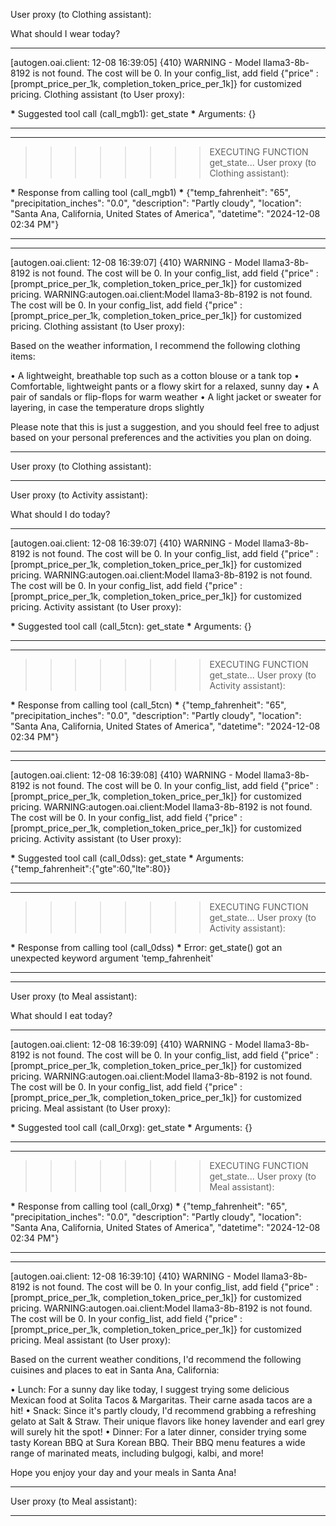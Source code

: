 User proxy (to Clothing assistant):

What should I wear today?

---

[autogen.oai.client: 12-08 16:39:05] {410} WARNING - Model llama3-8b-8192 is not found. The cost will be 0. In your config_list, add field {"price" : [prompt_price_per_1k, completion_token_price_per_1k]} for customized pricing.
Clothing assistant (to User proxy):

**\*** Suggested tool call (call_mgb1): get_state **\***
Arguments:
{}

---

---

> > > > > > > > EXECUTING FUNCTION get_state...
> > > > > > > > User proxy (to Clothing assistant):

**\*** Response from calling tool (call_mgb1) **\***
{"temp_fahrenheit": "65", "precipitation_inches": "0.0", "description": "Partly cloudy", "location": "Santa Ana, California, United States of America", "datetime": "2024-12-08 02:34 PM"}

---

---

[autogen.oai.client: 12-08 16:39:07] {410} WARNING - Model llama3-8b-8192 is not found. The cost will be 0. In your config_list, add field {"price" : [prompt_price_per_1k, completion_token_price_per_1k]} for customized pricing.
WARNING:autogen.oai.client:Model llama3-8b-8192 is not found. The cost will be 0. In your config_list, add field {"price" : [prompt_price_per_1k, completion_token_price_per_1k]} for customized pricing.
Clothing assistant (to User proxy):

Based on the weather information, I recommend the following clothing items:

• A lightweight, breathable top such as a cotton blouse or a tank top
• Comfortable, lightweight pants or a flowy skirt for a relaxed, sunny day
• A pair of sandals or flip-flops for warm weather
• A light jacket or sweater for layering, in case the temperature drops slightly

Please note that this is just a suggestion, and you should feel free to adjust based on your personal preferences and the activities you plan on doing.

---

User proxy (to Clothing assistant):

---

User proxy (to Activity assistant):

What should I do today?

---

[autogen.oai.client: 12-08 16:39:07] {410} WARNING - Model llama3-8b-8192 is not found. The cost will be 0. In your config_list, add field {"price" : [prompt_price_per_1k, completion_token_price_per_1k]} for customized pricing.
WARNING:autogen.oai.client:Model llama3-8b-8192 is not found. The cost will be 0. In your config_list, add field {"price" : [prompt_price_per_1k, completion_token_price_per_1k]} for customized pricing.
Activity assistant (to User proxy):

**\*** Suggested tool call (call_5tcn): get_state **\***
Arguments:
{}

---

---

> > > > > > > > EXECUTING FUNCTION get_state...
> > > > > > > > User proxy (to Activity assistant):

**\*** Response from calling tool (call_5tcn) **\***
{"temp_fahrenheit": "65", "precipitation_inches": "0.0", "description": "Partly cloudy", "location": "Santa Ana, California, United States of America", "datetime": "2024-12-08 02:34 PM"}

---

---

[autogen.oai.client: 12-08 16:39:08] {410} WARNING - Model llama3-8b-8192 is not found. The cost will be 0. In your config_list, add field {"price" : [prompt_price_per_1k, completion_token_price_per_1k]} for customized pricing.
WARNING:autogen.oai.client:Model llama3-8b-8192 is not found. The cost will be 0. In your config_list, add field {"price" : [prompt_price_per_1k, completion_token_price_per_1k]} for customized pricing.
Activity assistant (to User proxy):

**\*** Suggested tool call (call_0dss): get_state **\***
Arguments:
{"temp_fahrenheit":{"gte":60,"lte":80}}

---

---

> > > > > > > > EXECUTING FUNCTION get_state...
> > > > > > > > User proxy (to Activity assistant):

**\*** Response from calling tool (call_0dss) **\***
Error: get_state() got an unexpected keyword argument 'temp_fahrenheit'

---

---

User proxy (to Meal assistant):

What should I eat today?

---

[autogen.oai.client: 12-08 16:39:09] {410} WARNING - Model llama3-8b-8192 is not found. The cost will be 0. In your config_list, add field {"price" : [prompt_price_per_1k, completion_token_price_per_1k]} for customized pricing.
WARNING:autogen.oai.client:Model llama3-8b-8192 is not found. The cost will be 0. In your config_list, add field {"price" : [prompt_price_per_1k, completion_token_price_per_1k]} for customized pricing.
Meal assistant (to User proxy):

**\*** Suggested tool call (call_0rxg): get_state **\***
Arguments:
{}

---

---

> > > > > > > > EXECUTING FUNCTION get_state...
> > > > > > > > User proxy (to Meal assistant):

**\*** Response from calling tool (call_0rxg) **\***
{"temp_fahrenheit": "65", "precipitation_inches": "0.0", "description": "Partly cloudy", "location": "Santa Ana, California, United States of America", "datetime": "2024-12-08 02:34 PM"}

---

---

[autogen.oai.client: 12-08 16:39:10] {410} WARNING - Model llama3-8b-8192 is not found. The cost will be 0. In your config_list, add field {"price" : [prompt_price_per_1k, completion_token_price_per_1k]} for customized pricing.
WARNING:autogen.oai.client:Model llama3-8b-8192 is not found. The cost will be 0. In your config_list, add field {"price" : [prompt_price_per_1k, completion_token_price_per_1k]} for customized pricing.
Meal assistant (to User proxy):

Based on the current weather conditions, I'd recommend the following cuisines and places to eat in Santa Ana, California:

• Lunch: For a sunny day like today, I suggest trying some delicious Mexican food at Solita Tacos & Margaritas. Their carne asada tacos are a hit!
• Snack: Since it's partly cloudy, I'd recommend grabbing a refreshing gelato at Salt & Straw. Their unique flavors like honey lavender and earl grey will surely hit the spot!
• Dinner: For a later dinner, consider trying some tasty Korean BBQ at Sura Korean BBQ. Their BBQ menu features a wide range of marinated meats, including bulgogi, kalbi, and more!

Hope you enjoy your day and your meals in Santa Ana!

---

User proxy (to Meal assistant):

---
